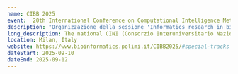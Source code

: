 ```yaml
---
name: CIBB 2025
event:  20th International Conference on Computational Intelligence Methods for Bioinformatics and Biostatistics
description: "Organizzazione della sessione 'Informatics research in bioinformatics'"
long_description: The national CINI (Consorzio Interuniversitario Nazionale di Informatica) InfoLife laboratory fosters collaboration among researchers with an informatics background engaged in bioinformatics and related fields, working in synergy with their international partners. Italy plays a pivotal role in advancing computational approaches across various bioinformatics domains, from the development of specialized algorithms and efficient data structures to high-level data analysis and innovative visualization techniques. This special session aims to provide a comprehensive overview of ongoing research and emerging trends within Italian research institutes of Informatics and their collaborators. It serves as a platform for showcasing current advancements, discussing future perspectives, and fostering interdisciplinary collaborations. This session also represents a valuable opportunity for Italian researchers and their international partners to present their research directions, exchange insights, and engage with the broader scientific community. By bringing together experts from different backgrounds, it encourages dialogue, strengthens international ties, and contributes to the continued evolution of bioinformatics research.
location: Milan, Italy
website: https://www.bioinformatics.polimi.it/CIBB2025/#special-tracks
dateStart: 2025-09-10
dateEnd: 2025-09-12
---
```

